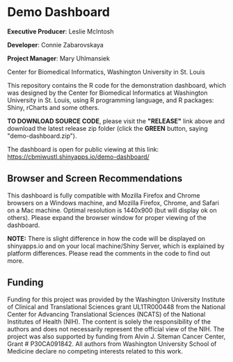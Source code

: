 Demo Dashboard
==============

**Executive Producer**: Leslie McIntosh

**Developer**: Connie Zabarovskaya

**Project Manager**: Mary Uhlmansiek

Center for Biomedical Informatics, 
Washington University in St. Louis


This repository contains the R code for the demonstration dashboard, which was designed by the Center for Biomedical Informatics at Washington University in St. Louis, using R programming language, and R packages: Shiny, rCharts and some others.

**TO DOWNLOAD SOURCE CODE**, please visit the **"RELEASE"** link above and download the latest release zip folder (click the **GREEN** button, saying "demo-dashboard.zip").

The dashboard is open for public viewing at this link: https://cbmiwustl.shinyapps.io/demo-dashboard/

Browser and Screen Recommendations
----------------------------------	 
This dashboard is fully compatible with Mozilla Firefox and Chrome browsers on a Windows machine, and Mozilla Firefox, Chrome, and Safari on a Mac machine. Optimal resolution is 1440x900 (but will display ok on others). Please expand the browser window for proper viewing of the dashboard.

**NOTE:**
There is slight difference in how the code will be displayed on shinyapps.io and on your local machine/Shiny Server, which is explained by platform differences. Please read the comments in the code to find out more.

Funding 
--------------
Funding for this project was provided by the Washington University Institute of Clinical and Translational Sciences grant UL1TR000448 from the National Center for Advancing Translational Sciences (NCATS) of the National Institutes of Health (NIH).  The content is solely the responsibility of the authors and does not necessarily represent the official view of the NIH. The project was also supported by funding from Alvin J. Siteman Cancer Center, Grant # P30CA091842. All authors from Washington University School of Medicine declare no competing interests related to this work.

